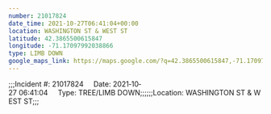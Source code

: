 ```yaml
---
number: 21017824
date_time: 2021-10-27T06:41:04+00:00
location: WASHINGTON ST & WEST ST
latitude: 42.3865500615847
longitude: -71.17097992038866
type: LIMB DOWN
google_maps_link: https://maps.google.com/?q=42.3865500615847,-71.17097992038866
---
```


;;;Incident #: 21017824     Date: 2021‐10‐27 06:41:04     Type: TREE/LIMB DOWN;;;;;;Location: WASHINGTON ST & WEST ST;;;
